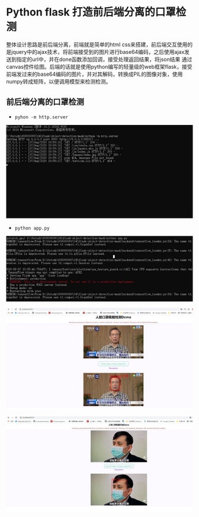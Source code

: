# Python flask 打造前后端分离的口罩检测

整体设计思路是前后端分离，前端就是简单的html css来搭建，前后端交互使用的是jquery中的ajax技术，将前端接受到的图片进行base64编码，之后使用ajax发送到指定的url中，并在done函数添加回调，接受处理返回结果，将json结果 通过canvas控件绘图。后端的话就是使用python编写的轻量级的web框架flask，接受前端发过来的base64编码的图片，并对其解码，转换成PIL的图像对象，使用numpy转成矩阵，以便调用模型来检测检测。



## 前后端分离的口罩检测

- `pyhon -m http.server`

![img](imgs/1.jpg)

- `python app.py`

![img](imgs/2.jpg)

 

![img](imgs/3.jpg)

![img](imgs/4.jpg)